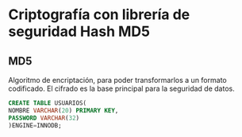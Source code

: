 # Criptografía con librería de seguridad Hash MD5

## MD5

Algoritmo de encriptación, para poder transformarlos a un formato codificado. El cifrado es la base principal para la seguridad de datos.

```sql
CREATE TABLE USUARIOS(
NOMBRE VARCHAR(20) PRIMARY KEY,
PASSWORD VARCHAR(32)
)ENGINE=INNODB;
```
